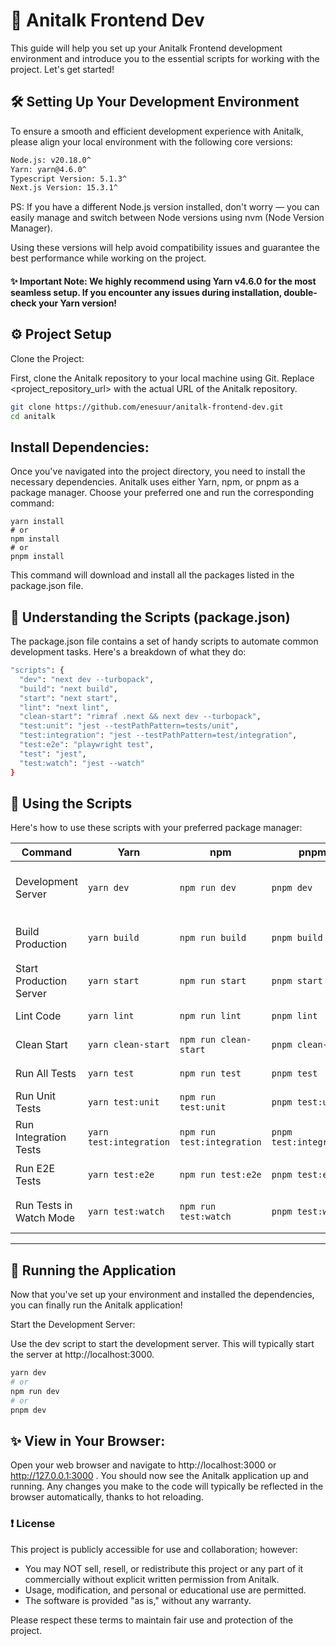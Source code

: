 # 👋 Anitalk Frontend Dev

This guide will help you set up your Anitalk Frontend development environment and introduce you to the essential scripts for working with the project. Let's get started!

## 🛠️ Setting Up Your Development Environment

To ensure a smooth and efficient development experience with Anitalk, please align your local environment with the following core versions:

```bash
Node.js: v20.18.0^
Yarn: yarn@4.6.0^
Typescript Version: 5.1.3^
Next.js Version: 15.3.1^
```

PS: If you have a different Node.js version installed, don't worry — you can easily manage and switch between Node versions using nvm (Node Version Manager).

Using these versions will help avoid compatibility issues and guarantee the best performance while working on the project.

#### ✨ Important Note: We highly recommend using Yarn v4.6.0 for the most seamless setup. If you encounter any issues during installation, double-check your Yarn version!

## ⚙️ Project Setup

Clone the Project:

First, clone the Anitalk repository to your local machine using Git. Replace <project_repository_url> with the actual URL of the Anitalk repository.

```bash
git clone https://github.com/enesuur/anitalk-frontend-dev.git
cd anitalk
```

## Install Dependencies:

Once you've navigated into the project directory, you need to install the necessary dependencies. Anitalk uses either Yarn, npm, or pnpm as a package manager. Choose your preferred one and run the corresponding command:

```
yarn install
# or
npm install
# or
pnpm install
```

This command will download and install all the packages listed in the package.json file.

## 📜 Understanding the Scripts (package.json)

The package.json file contains a set of handy scripts to automate common development tasks. Here's a breakdown of what they do:

```bash
"scripts": {
  "dev": "next dev --turbopack",
  "build": "next build",
  "start": "next start",
  "lint": "next lint",
  "clean-start": "rimraf .next && next dev --turbopack",
  "test:unit": "jest --testPathPattern=tests/unit",
  "test:integration": "jest --testPathPattern=test/integration",
  "test:e2e": "playwright test",
  "test": "jest",
  "test:watch": "jest --watch"
}
```

## 🚀 Using the Scripts

Here's how to use these scripts with your preferred package manager:

| Command                 | Yarn                    | npm                        | pnpm                    | Description                                                            |
| ----------------------- | ----------------------- | -------------------------- | ----------------------- | ---------------------------------------------------------------------- |
| Development Server      | `yarn dev`              | `npm run dev`              | `pnpm dev`              | Start the development server with Turbopack (http://localhost:3000) 🔥 |
| Build Production        | `yarn build`            | `npm run build`            | `pnpm build`            | Create a production-ready build of the application 📦                  |
| Start Production Server | `yarn start`            | `npm run start`            | `pnpm start`            | Launch the production server 🚀                                        |
| Lint Code               | `yarn lint`             | `npm run lint`             | `pnpm lint`             | Run ESLint to keep code clean 🧼                                       |
| Clean Start             | `yarn clean-start`      | `npm run clean-start`      | `pnpm clean-start`      | Clean `.next` folder and restart dev server ✨                         |
| Run All Tests           | `yarn test`             | `npm run test`             | `pnpm test`             | Run all unit and integration tests ✅                                  |
| Run Unit Tests          | `yarn test:unit`        | `npm run test:unit`        | `pnpm test:unit`        | Run only unit tests 🧪                                                 |
| Run Integration Tests   | `yarn test:integration` | `npm run test:integration` | `pnpm test:integration` | Run only integration tests 🧩                                          |
| Run E2E Tests           | `yarn test:e2e`         | `npm run test:e2e`         | `pnpm test:e2e`         | Run end-to-end tests with Playwright 🎭                                |
| Run Tests in Watch Mode | `yarn test:watch`       | `npm run test:watch`       | `pnpm test:watch`       | Run tests in watch mode to re-run on file changes 👀                   |

---

## 🚀 Running the Application

Now that you've set up your environment and installed the dependencies, you can finally run the Anitalk application!

Start the Development Server:

Use the dev script to start the development server. This will typically start the server at http://localhost:3000.

```bash
yarn dev
# or
npm run dev
# or
pnpm dev
```

## ✨ View in Your Browser:

Open your web browser and navigate to http://localhost:3000 or http://127.0.0.1:3000 . You should now see the Anitalk application up and running. Any changes you make to the code will typically be reflected in the browser automatically, thanks to hot reloading.

### ❗ License

This project is publicly accessible for use and collaboration; however:

- You may NOT sell, resell, or redistribute this project or any part of it commercially without explicit written permission from Anitalk.
- Usage, modification, and personal or educational use are permitted.
- The software is provided "as is," without any warranty.

Please respect these terms to maintain fair use and protection of the project.
